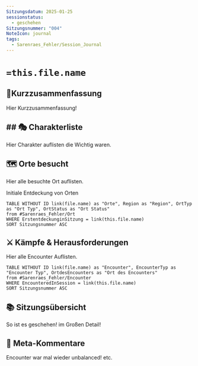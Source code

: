```yaml
---
Sitzungsdatum: 2025-01-25
sessionstatus:
  - geschehen
Sitzungsnummer: "004"
NoteIcon: journal
tags:
  - Sarenraes_Fehler/Session_Journal
---
```

# `=this.file.name`
## 📜Kurzzusammenfassung
Hier Kurzzusammenfassung!

## ## 🎭 Charakterliste 
Hier Charakter auflisten die Wichtig waren. 

## 🗺️ Orte besucht
Hier alle besuchte Ort auflisten.

Initiale Entdeckung von Orten
```dataview
TABLE WITHOUT ID link(file.name) as "Orte", Region as "Region", OrtTyp as "Ort Typ", OrtStatus as "Ort Status" 
from #Sarenraes_Fehler/Ort  
WHERE ErstentdeckunginSitzung = link(this.file.name)
SORT Sitzungsnummer ASC
```

## ⚔️ Kämpfe & Herausforderungen
Hier alle Encounter Auflisten.

```dataview
TABLE WITHOUT ID link(file.name) as "Encounter", EncounterTyp as "Encounter Typ", OrtdesEncounters as "Ort des Encounters"
from #Sarenraes_Fehler/Encounter   
WHERE EncounteredInSession = link(this.file.name)
SORT Sitzungsnummer ASC
```

## 📚 Sitzungsübersicht
So ist es geschehen! im Großen Detail!

## 🎲 Meta-Kommentare
Encounter war mal wieder unbalanced! etc.
